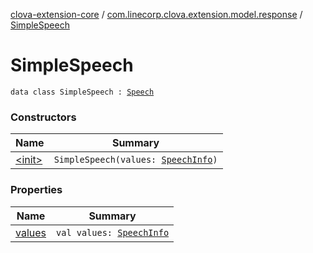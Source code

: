 [clova-extension-core](../../index.md) / [com.linecorp.clova.extension.model.response](../index.md) / [SimpleSpeech](./index.md)

# SimpleSpeech

`data class SimpleSpeech : `[`Speech`](../-speech.md)

### Constructors

| Name | Summary |
|---|---|
| [&lt;init&gt;](-init-.md) | `SimpleSpeech(values: `[`SpeechInfo`](../-speech-info/index.md)`)` |

### Properties

| Name | Summary |
|---|---|
| [values](values.md) | `val values: `[`SpeechInfo`](../-speech-info/index.md) |
